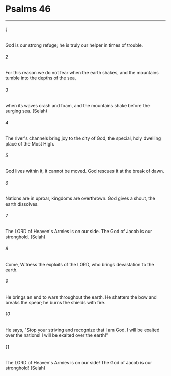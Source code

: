 # Psalms 46
***



###### 1 
God is our strong refuge; he is truly our helper in times of trouble. 

###### 2 
For this reason we do not fear when the earth shakes, and the mountains tumble into the depths of the sea, 

###### 3 
when its waves crash and foam, and the mountains shake before the surging sea. (Selah) 

###### 4 
The river's channels bring joy to the city of God, the special, holy dwelling place of the Most High. 

###### 5 
God lives within it, it cannot be moved. God rescues it at the break of dawn. 

###### 6 
Nations are in uproar, kingdoms are overthrown. God gives a shout, the earth dissolves. 

###### 7 
The LORD of Heaven's Armies is on our side. The God of Jacob is our stronghold. (Selah) 

###### 8 
Come, Witness the exploits of the LORD, who brings devastation to the earth. 

###### 9 
He brings an end to wars throughout the earth. He shatters the bow and breaks the spear; he burns the shields with fire. 

###### 10 
He says, "Stop your striving and recognize that I am God. I will be exalted over the nations! I will be exalted over the earth!" 

###### 11 
The LORD of Heaven's Armies is on our side! The God of Jacob is our stronghold! (Selah)
